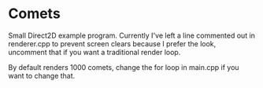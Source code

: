 # Comets

Small Direct2D example program. Currently I've left a line commented out in renderer.cpp to prevent screen clears because I prefer the look, uncomment that if you want a traditional render loop.

By default renders 1000 comets, change the for loop in main.cpp if you want to change that.